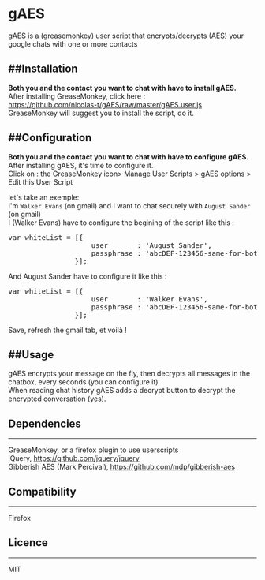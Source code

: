 gAES
================================

gAES is a (greasemonkey) user script that encrypts/decrypts (AES) your google chats with one or more contacts

##Installation
-----------

**Both you and the contact you want to chat with have to install gAES.**  
After installing GreaseMonkey, click here :  
https://github.com/nicolas-t/gAES/raw/master/gAES.user.js  
GreaseMonkey will suggest you to install the script, do it.  


##Configuration
-----------

**Both you and the contact you want to chat with have to configure gAES.**  
After installing gAES, it's time to configure it.    
Click on : the GreaseMonkey icon> Manage User Scripts > gAES options > Edit this User Script 
  
let's take an exemple:  
I'm `Walker Evans` (on gmail) and I want to chat securely with `August Sander` (on gmail)  
I (Walker Evans) have to configure the begining of the script like this :     
<pre>
var whiteList = [{
                    user       : 'August Sander',
                    passphrase : 'abcDEF-123456-same-for-both-users'
                }]; 
</pre>
And August Sander have to configure it like this :
<pre>
var whiteList = [{
                    user       : 'Walker Evans',
                    passphrase : 'abcDEF-123456-same-for-both-users'
                }]; 
</pre>
Save, refresh the gmail tab, et voilà !


##Usage
-----------

gAES encrypts your message on the fly, then decrypts all messages in the chatbox, every seconds (you can configure it).  
When reading chat history gAES adds a decrypt button to decrypt the encrypted conversation (yes). 

## Dependencies
-----------

GreaseMonkey, or a firefox plugin to use userscripts    
jQuery, https://github.com/jquery/jquery  
Gibberish AES (Mark Percival), https://github.com/mdp/gibberish-aes  
 
## Compatibility
-----------

Firefox


## Licence
-----------

MIT

